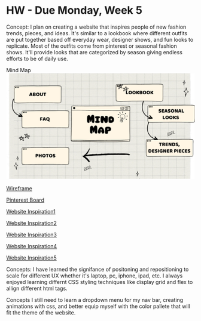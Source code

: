 # HW - Due Monday, Week 5

Concept: I plan on creating a website that inspires people of new fashion trends, pieces, and ideas. It's similar to a lookbook where different outfits are put together based off everyday wear, designer shows, and fun looks to replicate. Most of the outfits come from pinterest or seasonal fashion shows. It'll provide looks that are categorized by season giving endless efforts to be of daily use. 

Mind Map 
![Site map](MindMapSite.png)

[Wireframe](https://www.figma.com/embed?embed_host=share&url=https%3A%2F%2Fwww.figma.com%2Ffile%2FVQfCfbSkj5cdvEnG56vJ5k%2FMidterm-Website%3Ftype%3Ddesign%26node-id%3D1669%253A162202%26mode%3Ddesign%26t%3DrTbG1maRLHZtgaef-1)


[Pinterest Board](https://www.pinterest.com/ayyaaxx/webfashionvisionboard/)

[Website Inspiration1](https://thommorison.com/)

[Website Inspiration2](https://www.incu.com/)

[Website Inspiration3](https://www.us.rains.com/)

[Website Inspiration4](https://www.loewe.com/usa/en/stories-collection/ss24-women-runway.html)

[Website Inspiration5](https://www.vogue.fr/fashion/galerie/fashion-trends-fall-winter-2022-2023)

Concepts: I have learned the signifance of positoning and repositioning to scale for different UX whether it's laptop, pc, iphone, ipad, etc. I always enjoyed learning differnt CSS styling techniques like display grid and flex to allign different html tags.

Concepts I still need to learn a dropdown menu for my nav bar, creating animations with css, and better equip myself with the color pallete that will fit the theme of the website. 

